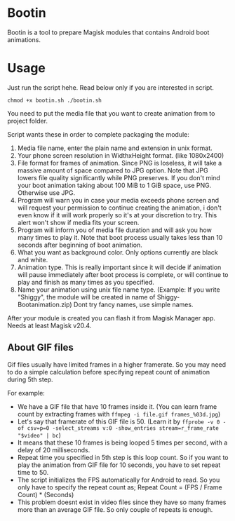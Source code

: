# Bootin

Bootin is a tool to prepare Magisk modules that contains Android boot animations.


# Usage


Just run the script hehe. Read below only if you are interested in script.

`chmod +x bootin.sh
./bootin.sh`





You need to put the media file that you want to create animation from to project folder.

Script wants these in order to complete packaging the module:

1. Media file name, enter the plain name and extension in unix format.
2. Your phone screen resolution in WidthxHeight format. (like 1080x2400)
3. File format for frames of animation. Since PNG is loseless, it will take a massive amount of space compared to JPG option. Note that JPG lowers file quality significantly while PNG preserves. If you don't mind your boot animation taking about 100 MiB to 1 GiB space, use PNG. Otherwise use JPG.
4. Program will warn you in case your media exceeds phone screen and will request your permission to continue creating the animation, i don't even know if it will work properly so it's at your discretion to try. This alert won't show if media fits your screen.
5. Program will inform you of media file duration and will ask you how many times to play it. Note that boot process usually takes less than 10 seconds after beginning of boot animation.
6. What you want as background color. Only options currently are black and white.
7. Animation type. This is really important since it will decide if animation will pause immediately after boot process is complete, or will continue to play and finish as many times as you specified.
8. Name your animation using unix file name type. (Example: If you write "Shiggy", the module will be created in name of Shiggy-Bootanimation.zip) Dont try fancy names, use simple names.

After your module is created you can flash it from Magisk Manager app. Needs at least Magisk v20.4.

## About GIF files

Gif files usually have limited frames in a higher framerate. So you may need to do a simple calculation before specifying repeat count of animation during 5th step.

For example:

- We have a GIF file that have 10 frames inside it. (You can learn frame count by extracting frames with `ffmpeg -i file.gif frames_%03d.jpg`)
- Let's say that framerate of this GIF file is 50. (Learn it by `ffprobe -v 0 -of csv=p=0 -select_streams v:0 -show_entries stream=r_frame_rate "$video" | bc`) 
- It means that these 10 frames is being looped 5 times per second, with a delay of 20 milliseconds.
- Repeat time you specified in 5th step is this loop count. So if you want to play the animation from GIF file for 10 seconds, you have to set repeat time to 50.
- The script initializes the FPS automatically for Android to read. So you only have to specify the repeat count as; Repeat Count = (FPS / Frame Count) * (Seconds)
- This problem doesnt exist in video files since they have so many frames more than an average GIF file. So only couple of repeats is enough.


